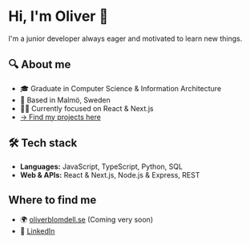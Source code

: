# Hi, I'm Oliver 👋

I'm a junior developer always eager and motivated to learn new things.

## 🔍 About me

- 🎓 Graduate in Computer Science & Information Architecture
- 📍 Based in Malmö, Sweden
- 👨‍💻 Currently focused on React & Next.js
- [→ Find my projects here](https://oliverblomdell.se)

## 🛠 Tech stack

- **Languages:** JavaScript, TypeScript, Python, SQL
- **Web & APIs:** React & Next.js, Node.js & Express, REST

## Where to find me
- 🌍 [oliverblomdell.se](https://oliverblomdell.se) (Coming very soon)
- 💼 [LinkedIn](https://www.linkedin.com/in/oliverblomdell/)
<!--
**oblomdell/oblomdell** is a ✨ _special_ ✨ repository because its `README.md` (this file) appears on your GitHub profile.

Here are some ideas to get you started:

- 🔭 I’m currently working on ...
- 🌱 I’m currently learning ...
- 👯 I’m looking to collaborate on ...
- 🤔 I’m looking for help with ...
- 💬 Ask me about ...
- 📫 How to reach me: ...
- 😄 Pronouns: ...
- ⚡ Fun fact: ...
-->
